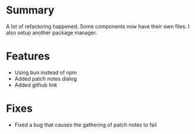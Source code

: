 # Summary

A lot of refactoring happened. Some components now have their own files. I also setup another package manager.

# Features

- Using bun instead of npm
- Added patch notes dialog
- Added github link

# Fixes

- Fixed a bug that causes the gathering of patch notes to fail
